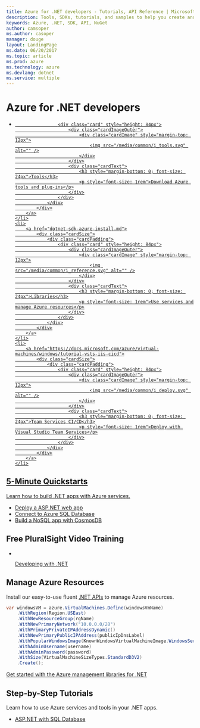 ```yaml
---
title: Azure for .NET developers - Tutorials, API Reference | Microsoft Docs
description: Tools, SDKs, tutorials, and samples to help you create and deploy .NET apps to Azure.
keywords: Azure, .NET, SDK, API, NuGet
author: camsoper
ms.author: casoper
manager: douge
layout: LandingPage
ms.date: 06/20/2017
ms.topic: article
ms.prod: azure
ms.technology: azure
ms.devlang: dotnet
ms.service: multiple
---
```


# Azure for .NET developers

<ul class="cardsY panelContent">
    <li>
        <a href="dotnet-tools.md">
            <div class="cardSize">
                <div class="cardPadding">

                    <div class="card" style="height: 84px">
                        <div class="cardImageOuter">
                            <div class="cardImage" style="margin-top: 12px">
                                <img src="/media/common/i_tools.svg" alt="" />
                            </div>
                        </div>
                        <div class="cardText">
                            <h3 style="margin-bottom: 0; font-size: 24px">Tools</h3>
                            <p style="font-size: 1rem">Download Azure tools and plug-ins</p>
                        </div>
                    </div>
                </div>
            </div>
        </a>
    </li>
    <li>
        <a href="dotnet-sdk-azure-install.md">
            <div class="cardSize">
                <div class="cardPadding">
                    <div class="card" style="height: 84px">
                        <div class="cardImageOuter">
                            <div class="cardImage" style="margin-top: 12px">
                                <img src="/media/common/i_reference.svg" alt="" />
                            </div>
                        </div>
                        <div class="cardText">
                            <h3 style="margin-bottom: 0; font-size: 24px">Libraries</h3>
                            <p style="font-size: 1rem">Use services and manage Azure resources</p>
                        </div>
                    </div>
                </div>
            </div>
        </a>
    </li>
    <li>
        <a href="https://docs.microsoft.com/azure/virtual-machines/windows/tutorial-vsts-iis-cicd">
            <div class="cardSize">
                <div class="cardPadding">
                    <div class="card" style="height: 84px">
                        <div class="cardImageOuter">
                            <div class="cardImage" style="margin-top: 12px">
                                <img src="/media/common/i_deploy.svg" alt="" />
                            </div>
                        </div>
                        <div class="cardText">
                            <h3 style="margin-bottom: 0; font-size: 24px">Team Services CI/CD</h3>
                            <p style="font-size: 1rem">Deploy with Visual Studio Team Services</p>
                        </div>
                    </div>
                </div>
            </div>
        </a>
    </li>
</ul>

## 5-Minute Quickstarts

Learn how to build .NET apps with Azure services.

* [Deploy a ASP.NET web app](/azure/app-service-web/app-service-web-get-started-dotnet)
* [Connect to Azure SQL Database](/azure/sql-database/sql-database-connect-query-dotnet)
* [Build a NoSQL app with CosmosDB](/azure/cosmos-db/documentdb-dotnet-application)

## Free PluralSight Video Training

<ul class="panelContent cardsW">
   <li>
      <div class="cardSize">
         <div class="cardPadding">
            <div class="card">
               <div class="cardImageOuter">
                  <div class="cardImage">
                     <a href="https://www.pluralsight.com/courses/developing-dotnet-microsoft-azure-getting-started?twoid=d6abac77-7dcc-4d33-9e03-f85e78989f02" data-linktype="external">
                     <img alt="" src="https://docs.microsoft.com/azure/app-service-web/media/index/video-training-dotnet.png" data-linktype="external"></a>
                  </div>
               </div>
               <div class="cardText">
                  <p>
                     <a href="https://www.pluralsight.com/courses/developing-dotnet-microsoft-azure-getting-started?twoid=d6abac77-7dcc-4d33-9e03-f85e78989f02" data-linktype="external">Developing with .NET</a>
                  </p>
               </div>
            </div>
         </div>
      </div>
   </li>
</ul>

## Manage Azure Resources

Install our easy-to-use fluent [.NET APIs](dotnet-sdk-azure-install.md) to manage Azure resources. 

```csharp
var windowsVM = azure.VirtualMachines.Define(windowsVmName)
    .WithRegion(Region.USEast)
    .WithNewResourceGroup(rgName)
    .WithNewPrimaryNetwork("10.0.0.0/28")
    .WithPrimaryPrivateIPAddressDynamic()
    .WithNewPrimaryPublicIPAddress(publicIpDnsLabel)
    .WithPopularWindowsImage(KnownWindowsVirtualMachineImage.WindowsServer2012R2Datacenter)
    .WithAdminUsername(username)
    .WithAdminPassword(password)
    .WithSize(VirtualMachineSizeTypes.StandardD3V2)
    .Create();
 ```

[Get started with the Azure management libraries for .NET](dotnet-sdk-azure-get-started.md)


## Step-by-Step Tutorials

Learn how to use Azure services and tools in your .NET apps.

* [ASP.NET with SQL Database](/azure/app-service-web/app-service-web-tutorial-dotnet-sqldatabase)
